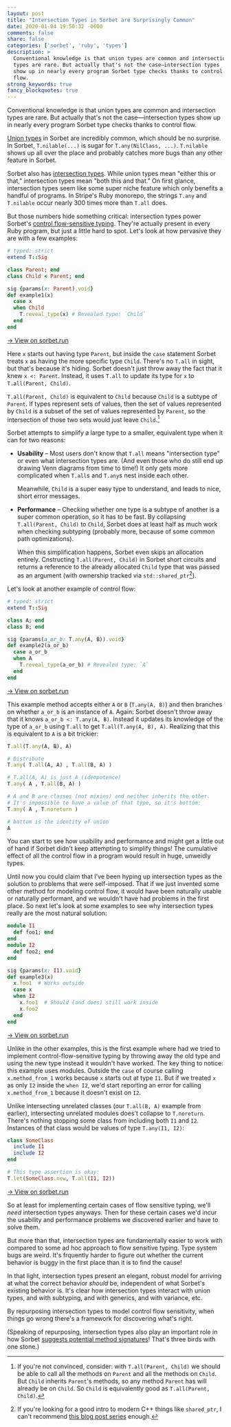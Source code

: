 ```yaml
---
layout: post
title: "Intersection Types in Sorbet are Surprisingly Common"
date: 2020-01-04 19:50:32 -0600
comments: false
share: false
categories: ['sorbet', 'ruby', 'types']
description: >
  Conventional knowledge is that union types are common and intersection
  types are rare. But actually that's not the case—intersection types
  show up in nearly every program Sorbet type checks thanks to control
  flow.
strong_keywords: true
fancy_blockquotes: true
---
```


Conventional knowledge is that union types are common and intersection
types are rare. But actually that's not the case—intersection types
show up in nearly every program Sorbet type checks thanks to control
flow.

[Union types] in Sorbet are incredibly common, which should be no
surprise. In Sorbet, `T.nilable(...)` is sugar for `T.any(NilClass,
...)`. `T.nilable` shows up all over the place and probably catches more
bugs than any other feature in Sorbet.

[Union types]: https://sorbet.org/docs/union-types

Sorbet also has [intersection types]. While union types mean "either
this or that," intersection types mean "both this and that." On first
glance, intersection types seem like some super niche feature which only
benefits a handful of programs. In Stripe's Ruby monorepo, the strings
`T.any` and `T.nilable` occur nearly 300 times more than `T.all` does.

[intersection types]: https://sorbet.org/docs/intersection-types

But those numbers hide something critical: intersection types power
Sorbet's [control flow-sensitive typing]. They're actually present in
every Ruby program, but just a little hard to spot. Let's look at how
pervasive they are with a few examples:

[control flow-sensitive typing]: https://sorbet.org/docs/flow-sensitive

```ruby
# typed: strict
extend T::Sig

class Parent; end
class Child < Parent; end

sig {params(x: Parent).void}
def example1(x)
  case x
  when Child
    T.reveal_type(x) # Revealed type: `Child`
  end
end
```

<a href="https://sorbet.run/#%23%20typed%3A%20strict%0Aextend%20T%3A%3ASig%0A%0Aclass%20Parent%3B%20end%0Aclass%20Child%20%3C%20Parent%3B%20end%0A%0Asig%20%7Bparams(x%3A%20Parent).void%7D%0Adef%20example1(x)%0A%20%20case%20x%0A%20%20when%20Child%0A%20%20%20%20T.reveal_type(x)%20%23%20Revealed%20type%3A%20%60Child%60%0A%20%20end%0Aend">→ View on sorbet.run</a>

Here `x` starts out having type `Parent`, but inside the `case`
statement Sorbet treats `x` as having the more specific type `Child`.
There's no `T.all` in sight, but that's because it's hiding. Sorbet
doesn't just throw away the fact that it knew `x <: Parent`. Instead, it
uses `T.all` to update its type for `x` to `T.all(Parent, Child)`.

`T.all(Parent, Child)` is equivalent to `Child` because `Child` is a
subtype of `Parent`. If types represent sets of values, then the set of
values represented by `Child` is a subset of the set of values
represented by `Parent`, so the intersection of those two sets would
just leave `Child`.[^methods]

[^methods]: If you're not convinced, consider: with `T.all(Parent, Child)` we should be able to call all the methods on `Parent` and all the methods on `Child`. But `Child` inherits `Parent`'s methods, so any method `Parent` has will already be on `Child`. So `Child` is equivalently good as `T.all(Parent, Child)`.

Sorbet attempts to simplify a large type to a smaller, equivalent type
when it can for two reasons:

- **Usability** – Most users don't know that `T.all` means "intersection
  type" or even what intersection types are. (And even those who do
  still end up drawing Venn diagrams from time to time!) It only gets
  more complicated when `T.all`s and `T.any`s nest inside each other.

  Meanwhile, `Child` is a super easy type to understand, and leads to
  nice, short error messages.

- **Performance** – Checking whether one type is a subtype of another is
  a super common operation, so it has to be fast. By collapsing
  `T.all(Parent, Child)` to `Child`, Sorbet does at least half as much
  work when checking subtyping (probably more, because of some common
  path optimizations).

  When this simplification happens, Sorbet even skips an allocation
  entirely. Cnstructing `T.all(Parent, Child)` in Sorbet short
  circuits and returns a reference to the already allocated `Child` type
  that was passed as an argument (with ownership tracked via
  `std::shared_ptr`[^modern-cpp]).

[^modern-cpp]: If you're looking for a good intro to modern C++ things like `shared_ptr`, I can't recommend [this blog post series](https://berthub.eu/articles/posts/cpp-intro/) enough.

Let's look at another example of control flow:

```ruby
# typed: strict
extend T::Sig

class A; end
class B; end

sig {params(a_or_b: T.any(A, B)).void}
def example2(a_or_b)
  case a_or_b
  when A
    T.reveal_type(a_or_b) # Revealed type: `A`
  end
end
```

<a href="https://sorbet.run/#%23%20typed%3A%20strict%0Aextend%20T%3A%3ASig%0A%0Aclass%20A%3B%20end%0Aclass%20B%3B%20end%0A%0Asig%20%7Bparams(a_or_b%3A%20T.any(A%2C%20B)).void%7D%0Adef%20example2(a_or_b)%0A%20%20case%20a_or_b%0A%20%20when%20A%0A%20%20%20%20T.reveal_type(a_or_b)%20%23%20Revealed%20type%3A%20%60A%60%0A%20%20end%0Aend">→ View on sorbet.run</a>

This example method accepts either `A` or `B` (`T.any(A, B)`) and then
branches on whether `a_or_b` is an instance of `A`. Again: Sorbet
doesn't throw away that it knows `a_or_b <: T.any(A, B)`. Instead it
updates its knowledge of the type of `a_or_b` using `T.all` to get
`T.all(T.any(A, B), A)`. Realizing that this is equivalent to `A` is a
bit trickier:

```ruby
T.all(T.any(A, B), A)

# Distribute
T.any( T.all(A, A) , T.all(B, A) )

# T.all(A, A) is just A (idempotence)
T.any( A , T.all(B, A) )

# A and B are classes (not mixins) and neither inherits the other.
# It's impossible to have a value of that type, so it's bottom:
T.any( A , T.noreturn )

# bottom is the identity of union
A
```

You can start to see how usability and performance and might get a
little out of hand if Sorbet didn't keep attempting to simplify things!
The cumulative effect of all the control flow in a program would result
in huge, unweidly types.

Until now you could claim that I've been hyping up intersection types as
the solution to problems that were self-imposed. That if we just
invented some other method for modeling control flow, it would have been
naturally usable or naturally performant, and we wouldn't have had
problems in the first place. So next let's look at some examples to see
why intersection types really are the most natural solution:

```ruby
module I1
  def foo1; end
end
module I2
  def foo2; end
end

sig {params(x: I1).void}
def example3(x)
  x.foo1  # Works outside
  case x
  when I2
    x.foo1  # Should (and does) still work inside
    x.foo2
  end
end
```

<a href="https://sorbet.run/#%23%20typed%3A%20true%0Aextend%20T%3A%3ASig%0A%0Amodule%20I1%0A%20%20def%20foo1%3B%20end%0Aend%0Amodule%20I2%0A%20%20def%20foo2%3B%20end%0Aend%0A%0Asig%20%7Bparams(x%3A%20I1).void%7D%0Adef%20example3(x)%0A%20%20x.foo1%20%20%23%20Works%20outside%0A%20%20case%20x%0A%20%20when%20I2%0A%20%20%20%20x.foo1%20%20%23%20Should%20(and%20does)%20still%20work%20inside%0A%20%20%20%20x.foo2%0A%20%20end%0Aend%0A">→ View on sorbet.run</a>

Unlike in the other examples, this is the first example where had we
tried to implement control-flow-sensitive typing by throwing away the
old type and using the new type instead it wouldn't have worked. The key
thing to notice: this example uses modules. Outside the `case` of course
calling `x.method_from_1` works because `x` starts out at type `I1`. But
if we treated `x` as only `I2` inside the `when I2`, we'd start
reporting an error for calling `x.method_from_1` because it doesn't
exist on `I2`.

Unlike intersecting unrelated classes (our `T.all(B, A)` example from
earlier), intersecting unrelated modules does't collapse to
`T.noreturn`. There's nothing stopping some class from including both
`I1` and `I2`. Instances of that class would be values of type
`T.any(I1, I2)`:

```ruby
class SomeClass
  include I1
  include I2
end

# This type assertion is okay:
T.let(SomeClass.new, T.all(I1, I2))
```

<a href="https://sorbet.run/#%23%20typed%3A%20true%0Aextend%20T%3A%3ASig%0A%0Amodule%20I1%0A%20%20def%20foo1%3B%20end%0Aend%0Amodule%20I2%0A%20%20def%20foo2%3B%20end%0Aend%0A%0Asig%20%7Bparams(x%3A%20I1).void%7D%0Adef%20example3(x)%0A%20%20x.foo1%20%20%23%20Works%20outside%0A%20%20case%20x%0A%20%20when%20I2%0A%20%20%20%20x.foo1%20%20%23%20Should%20(and%20does)%20still%20work%20inside%0A%20%20%20%20x.foo2%0A%20%20end%0Aend%0A%0Aclass%20SomeClass%0A%20%20include%20I1%0A%20%20include%20I2%0Aend%0A%0A%23%20This%20type%20assertion%20is%20okay%3A%0AT.let(SomeClass.new%2C%20T.all(I1%2C%20I2))">→ View on sorbet.run</a>

So at least for implementing certain cases of flow sensitive typing,
we'll *need* intersection types anyways. Then for these certain cases
we'd incur the usability and performance problems we discovered earlier
and have to solve them.

But more than that, intersection types are fundamentally easier to work
with compared to some ad hoc approach to flow sensitive typing. Type
system bugs are weird. It's frquently harder to figure out whether the
current behavior is buggy in the first place than it is to find the
cause!

In that light, intersection types present an elegant, robust model for
arriving at what the correct behavior *should* be, independent of what
Sorbet's existing behavior is. It's clear how intersection types
interact with union types, and with subtyping, and with generics, and
with variance, etc.

By repurposing intersection types to model control flow sensitivity,
when things go wrong there's a framework for discovering what's right.

(Speaking of repurposing, intersection types also play an important role
in how Sorbet [suggests potential method signatures]! That's three birds
with one stone.)

[suggests potential method signatures]: https://sorbet.run/#%23%20typed%3A%20strict%0Aextend%20T%3A%3ASig%0A%0Amodule%20M%3B%20end%0Amodule%20N%3B%20end%0A%0Asig%20%7Bparams(m%3A%20M).void%7D%0Adef%20takes_m(m)%3B%20end%0Asig%20%7Bparams(n%3A%20N).void%7D%0Adef%20takes_n(n)%3B%20end%0A%0Adef%20needs_sig(x)%0A%20%20takes_m(x)%0A%20%20takes_n(x)%0Aend


<!-- vim:tw=72
-->
